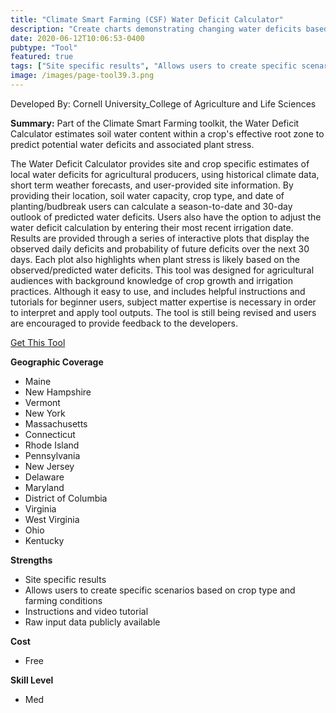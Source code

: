 ```yaml
---
title: "Climate Smart Farming (CSF) Water Deficit Calculator"
description: "Create charts demonstrating changing water deficits based on soil capacity, crop type, date of planting or budbreak, and irrigation"
date: 2020-06-12T10:06:53-0400
pubtype: "Tool"
featured: true
tags: ["Site specific results", "Allows users to create specific scenarios based on crop type and farming conditions", "Instructions and video tutorial", "Raw input data publicly available"]
image: /images/page-tool39.3.png
---
```

Developed By: Cornell University_College of Agriculture and Life Sciences

**Summary:** Part of the Climate Smart Farming toolkit, the Water Deficit Calculator estimates soil water content within a crop's effective root zone to predict potential water deficits and associated plant stress.  

The Water Deficit Calculator provides site and crop specific estimates of local water deficits for agricultural producers, using historical climate data, short term weather forecasts, and user-provided site information. By providing their location, soil water capacity, crop type, and date of planting/budbreak users can calculate a season-to-date and 30-day outlook of predicted water deficits. Users also have the option to adjust the water deficit calculation by entering their most recent irrigation date. Results are provided through a series of interactive plots that display the observed daily deficits and probability of future deficits over the next 30 days. Each plot also highlights when plant stress is likely based on the observed/predicted water deficits. This tool was designed for agricultural audiences with background knowledge of crop growth and irrigation practices. Although it easy to use, and includes helpful instructions and tutorials for beginner users, subject matter expertise is necessary in order to interpret and apply tool outputs. The tool is still being revised and users are encouraged to provide feedback to the developers.

<a href="http://climatesmartfarming.org/tools/csf-water-deficit-calculator/" target="_blank">Get This Tool</a>

__**Geographic Coverage**__
-  Maine
-  New Hampshire
-  Vermont
-  New York
-  Massachusetts
-  Connecticut
-  Rhode Island
-  Pennsylvania
-  New Jersey
-  Delaware
-  Maryland
-  District of Columbia
-  Virginia
-  West Virginia
-  Ohio
-  Kentucky

__**Strengths**__
-  Site specific results
-   Allows users to create specific scenarios based on crop type and farming conditions
-   Instructions and video tutorial
-   Raw input data publicly available

__**Cost**__
- Free

__**Skill Level**__
- Med
